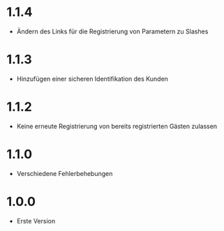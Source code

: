 # 1.1.4

- Ändern des Links für die Registrierung von Parametern zu Slashes

# 1.1.3

- Hinzufügen einer sicheren Identifikation des Kunden

# 1.1.2

- Keine erneute Registrierung von bereits registrierten Gästen zulassen

# 1.1.0

- Verschiedene Fehlerbehebungen

# 1.0.0

- Erste Version
